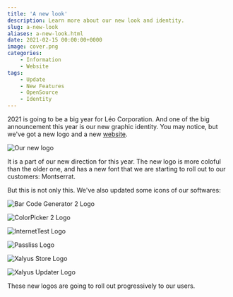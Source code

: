 ```yaml
---
title: 'A new look'
description: Learn more about our new look and identity.
slug: a-new-look
aliases: a-new-look.html
date: 2021-02-15 00:00:00+0000
image: cover.png
categories:
    - Information
    - Website
tags:
    - Update
    - New Features
    - OpenSource
    - Identity
---
```

2021 is going to be a big year for Léo Corporation. And one of the big announcement this year is our new graphic identity. You may notice, but we've got a new logo and a new [website](https://leocorporation.dev/).

![Our new logo](cover.png)

It is a part of our new direction for this year. The new logo is more coloful than the older one, and has a new font that we are starting to roll out to our customers: Montserrat.

But this is not only this. We've also updated some icons of our softwares:

![Bar Code Generator 2 Logo](2.png)


![ColorPicker 2 Logo](3.png)


![InternetTest Logo](4.png)


![Passliss Logo](5.png)


![Xalyus Store Logo](6.png)


![Xalyus Updater Logo](7.png)

These new logos are going to roll out progressively to our users.